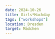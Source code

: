 ```yaml
---
date: 2024-10-26
title: Girls*Hackday
tags: ["workshops"]
location: Dresden
target: Mädchen
---
```

